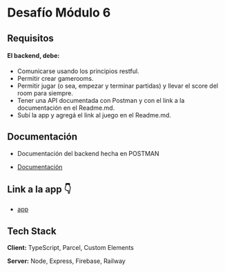 # Desafío Módulo 6

## Requisitos

#### El backend, debe:
* Comunicarse usando los principios restful.
* Permitir crear gamerooms.
* Permitir jugar (o sea, empezar y terminar partidas) y llevar el score del room para siempre.
* Tener una API documentada con Postman y con el link a la documentación en el Readme.md.
* Subí la app y agregá el link al juego en el Readme.md.


## Documentación
 * Documentación del backend hecha en POSTMAN

 * [Documentación](https://documenter.getpostman.com/view/25779873/2s93JtQ3zX)


## Link a la app 👇
 * [app](https://dwf-m6-desafio-production.up.railway.app/)
## Tech Stack

**Client:** TypeScript, Parcel, Custom Elements

**Server:** Node, Express, Firebase, Railway
